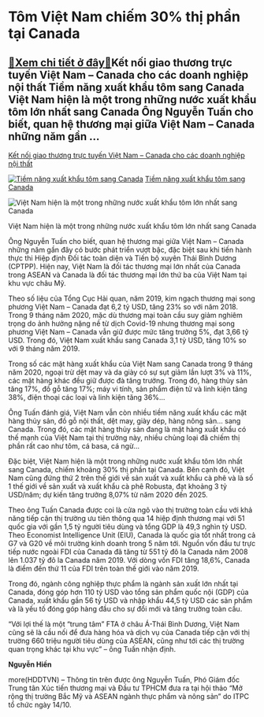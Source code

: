 Tôm Việt Nam chiếm 30% thị phần tại Canada
==========================================

[:gift:Xem chi tiết ở đây:gift:](https://hddtvn.com/tom-viet-nam-chiem-30-thi-phan-tai-canada/)Kết nối giao thương trực tuyến Việt Nam – Canada cho các doanh nghiệp nội thất Tiềm năng xuất khẩu tôm sang Canada Việt Nam hiện là một trong những nước xuất khẩu tôm lớn nhất sang Canada Ông Nguyễn Tuấn cho biết, quan hệ thương mại giữa Việt Nam – Canada những năm gần …
-------------------------------------------------------------------------------------------------------------------------------------------------------------------------------------------------------------------------------------------------------------------------------






[Kết nối giao thương trực tuyến Việt Nam – Canada cho các doanh nghiệp nội thất](https://haiquanonline.com.vn/ket-noi-giao-thuong-truc-tuyen-viet-nam-canada-cho-cac-doanh-nghiep-noi-that-134222.html "Kết nối giao thương trực tuyến Việt Nam – Canada cho các doanh nghiệp nội thất")


[![Tiềm năng xuất khẩu tôm sang Canada](https://haiquanonline.com.vn/stores/news_dataimages/hoannm/052020/14/18/thumbnail/0150_11-1416_14813159_801587226647820_2044178820_o.jpg?rt=20200618102708?randTime=1592450866 "Tiềm năng xuất khẩu tôm sang Canada")](https://haiquanonline.com.vn/tiem-nang-xuat-khau-tom-sang-canada-128583.html "Tiềm năng xuất khẩu tôm sang Canada") 
[Tiềm năng xuất khẩu tôm sang Canada](https://haiquanonline.com.vn/tiem-nang-xuat-khau-tom-sang-canada-128583.html "Tiềm năng xuất khẩu tôm sang Canada")






![Việt Nam hiện là một trong những nước xuất khẩu tôm lớn nhất sang Canada](https://haiquanonline.com.vn/stores/news_dataimages/hiennt/102020/14/15/in_article/5930_tom_VieYYt_Nam.jpg?rt=20201014155931 "Việt Nam hiện là một trong những nước xuất khẩu tôm lớn nhất sang Canada")


Việt Nam hiện là một trong những nước xuất khẩu tôm lớn nhất sang Canada



Ông Nguyễn Tuấn cho biết, quan hệ thương mại giữa Việt Nam – Canada những năm gần đây có bước phát triển vượt bậc, đặc biệt sau khi tiến hành thực thi Hiệp định Đối tác toàn diện và Tiến bộ xuyên Thái Bình Dương (CPTPP). Hiện nay, Việt Nam là đối tác thương mại lớn nhất của Canada trong ASEAN và Canada là đối tác thương mại lớn thứ ba của Việt Nam tại khu vực châu Mỹ.


Theo số liệu của Tổng Cục Hải quan, năm 2019, kim ngạch thương mại song phương Việt Nam – Canada đạt 6,2 tỷ USD, tăng 23% so với năm 2018. Trong 9 tháng năm 2020, mặc dù thương mại toàn cầu suy giảm nghiêm trọng do ảnh hưởng nặng nề từ dịch Covid-19 nhưng thương mại song phương Việt Nam – Canada vẫn giữ được mức tăng trưởng 5%, đạt 3,66 tỷ USD. Trong đó, Việt Nam xuất khẩu sang Canada 3,1 tỷ USD, tăng 10% so với 9 tháng năm 2019.


Trong số các mặt hàng xuất khẩu của Việt Nam sang Canada trong 9 tháng năm 2020, ngoại trừ dệt may và da giày có sự sụt giảm lần lượt 3% và 11%, các mặt hàng khác đều giữ được đà tăng trưởng. Trong đó, hàng thủy sản tăng 17%, đồ gỗ tăng 17%; máy vi tính, sản phẩm điện tử và linh kiện tăng 38%, điện thoại các loại và linh kiện tăng 36%…


Ông Tuấn đánh giá, Việt Nam vẫn còn nhiều tiềm năng xuất khẩu các mặt hàng thủy sản, đồ gỗ nội thất, dệt may, giày dép, hàng nông sản… sang Canada. Trong đó, các mặt hàng thủy sản đang là mặt hàng xuất khẩu có thế mạnh của Việt Nam tại thị trường này, nhiều chủng loại đã chiếm thị phần rất cao như tôm, cá basa, cá ngừ…


Đặc biệt, Việt Nam hiện là một trong những nước xuất khẩu tôm lớn nhất sang Canada, chiếm khoảng 30% thị phần tại Canada. Bên cạnh đó, Việt Nam cũng đứng thứ 2 trên thế giới về sản xuất và xuất khẩu cà phê và là số 1 thế giới về sản xuất và xuất khẩu cà phê Robusta, đạt khoảng 3 tỷ USD/năm; dự kiến ​​tăng trưởng 8,07% từ năm 2020 đến 2025.


Theo ông Tuấn Canada được coi là cửa ngõ vào thị trường toàn cầu với khả năng tiếp cận thị trường ưu tiên thông qua 14 hiệp định thương mại với 51 quốc gia với gần 1,5 tỷ người tiêu dùng và tổng GDP là 49,3 nghìn tỷ USD. Theo Economist Intelligence Unit (EIU), Canada là quốc gia tốt nhất trong cả G7 và G20 về môi trường kinh doanh trong 5 năm tới. Nguồn vốn đầu tư trực tiếp nước ngoài FDI của Canada đã tăng từ 551 tỷ đô la Canada năm 2008 lên 1.037 tỷ đô la Canada năm 2019. Với dòng vốn FDI tăng 18,6%, Canada là điểm đến thứ 11 của FDI trên toàn thế giới vào năm 2019.


Trong đó, ngành công nghiệp thực phẩm là ngành sản xuất lớn nhất tại Canada, đóng góp hơn 110 tỷ USD vào tổng sản phẩm quốc nội (GDP) của Canada, xuất khẩu gần 56 tỷ USD và nhập khẩu 44,5 tỷ USD các sản phẩm và là yếu tố đóng góp hàng đầu cho sự đổi mới và tăng trưởng toàn cầu.


“Với lợi thế là một “trung tâm” FTA ở châu Á-Thái Bình Dương, Việt Nam cũng sẽ là cầu nối để đưa hàng hóa và dịch vụ của Canada tiếp cận với thị trường 660 triệu người tiêu dùng của ASEAN, cũng như tới các thị trường quan trọng khác tại khu vực” – ông Tuấn nhận định.




**Nguyễn Hiền**



more(HDDTVN) – Thông tin trên được ông Nguyễn Tuấn, Phó Giám đốc Trung tân Xúc tiến thương mại và Đầu tư TPHCM đưa ra tại hội thảo “Mở rộng thị trường Bắc Mỹ và ASEAN ngành thực phẩm và nông sản” do ITPC tổ chức ngày 14/10.

